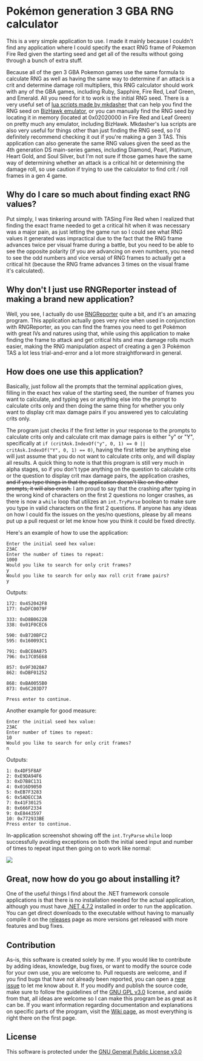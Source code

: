 # Pokémon generation 3 GBA RNG calculator
This is a very simple application to use. I made it mainly because I couldn't find any application where I could specify the exact RNG frame of Pokemon Fire Red given the starting seed and get all of the results without going through a bunch of extra stuff.

Because all of the gen 3 GBA Pokemon games use the same formula to calculate RNG as well as having the same way to determine if an attack is a crit and determine damage roll multipliers, this RNG calculator should work with any of the GBA games, including Ruby, Sapphire, Fire Red, Leaf Green, and Emerald. All you need for it to work is the initial RNG seed. There is a very useful set of [lua scripts made by mkdasher](https://github.com/mkdasher/PokemonBizhawkLua) that can help you find the RNG seed on [BizHawk emulator](https://github.com/TASVideos/BizHawk), or you can manually find the RNG seed by locating it in memory (located at 0x02020000 in Fire Red and Leaf Green) on pretty much any emulator, including BizHawk. Mkdasher's lua scripts are also very useful for things other than just finding the RNG seed, so I'd definitely recommend checking it out if you're making a gen 3 TAS. This application can also generate the same RNG values given the seed as the 4th generation DS main-series games, including Diamond, Pearl, Platinum, Heart Gold, and Soul Silver, but I'm not sure if those games have the same way of determining whether an attack is a critical hit or determining the damage roll, so use caution if trying to use the calculator to find crit / roll frames in a gen 4 game.

## Why do I care so much about finding exact RNG values?

Put simply, I was tinkering around with TASing Fire Red when I realized that finding the exact frame needed to get a critical hit when it was necessary was a major pain, as just letting the game run so I could see what RNG values it generated was impractical due to the fact that the RNG frame advances twice per visual frame during a battle, but you need to be able to see the opposite polarity (if you are advancing on even numbers, you need to see the odd numbers and vice versa) of RNG frames to actually get a critical hit (because the RNG frame advances 3 times on the visual frame it's calculated).

## Why don't I just use RNGReporter instead of making a brand new application?

Well, you see, I actually do use [RNGReporter](https://github.com/Admiral-Fish/RNGReporter) quite a bit, and it's an amazing program. This application actually goes very nice when used in conjunction with RNGReporter, as you can find the frames you need to get Pokémon with great IVs and natures using that, while using this application to make finding the frame to attack and get critical hits and max damage rolls much easier, making the RNG manipulation aspect of creating a gen 3 Pokémon TAS a lot less trial-and-error and a lot more straightforward in general.

## How does one use this application?

Basically, just follow all the prompts that the terminal application gives, filling in the exact hex value of the starting seed, the number of frames you want to calculate, and typing yes or anything else into the prompt to calculate crits only and then doing the same thing for whether you only want to display crit max damage pairs if you answered yes to calculating crits only.

The program just checks if the first letter in your response to the prompts to calculate crits only and calculate crit max damage pairs is either "y" or "Y", specifically at `if (critAsk.IndexOf("y", 0, 1) == 0 || critAsk.IndexOf("Y", 0, 1) == 0)`, having the first letter be anything else will just assume that you do not want to calculate crits only, and will display all results. A quick thing to note is that this program is still very much in alpha stages, so if you don't type anything on the question to calculate crits or the question to display crit max damage pairs, the application crashes, ~~and if you type things in that the application doesn't like on the other prompts, it will also crash.~~ I am proud to say that the crashing after typing in the wrong kind of characters on the first 2 questions no longer crashes, as there is now a `while` loop that utilizes an `int.TryParse` boolean to make sure you type in valid characters on the first 2 questions. If anyone has any ideas on how I could fix the issues on the yes/no questions, please by all means put up a pull request or let me know how you think it could be fixed directly.

Here's an example of how to use the application:

```
Enter the initial seed hex value:
23AC
Enter the number of times to repeat:
1000
Would you like to search for only crit frames?
y
Would you like to search for only max roll crit frame pairs?
y
```

Outputs:
```
172: 0x452042F8
177: 0xDFC0079F

333: 0xD8B0622B
338: 0x01F0CEC6

590: 0xB720BFC2
595: 0x160093C1

791: 0xBCE0A875
796: 0x17C05E68

857: 0x9F3020A7
862: 0xDBF01252

868: 0xBA0055B0
873: 0x6C203D77

Press enter to continue.
```

Another example for good measure:
```
Enter the initial seed hex value:
23AC
Enter number of times to repeat:
10
Would you like to search for only crit frames?
n
```

Outputs:
```
1: 0x4DF5F8AF
2: 0xE9DA94F6
3: 0xD7B8C131
4: 0x016D9050
5: 0xEB7F3283
6: 0x5ADECC3A
7: 0x41F30125
8: 0x666F2334
9: 0xE8443597
10: 0x772933BE
Press enter to continue.
```

In-application screenshot showing off the `int.TryParse` `while` loop successfully avoiding exceptions on both the initial seed input and number of times to repeat input then going on to work like normal:

![](https://raw.githubusercontent.com/jvhbv/fire-red-rng-calculator/master/inProgram.PNG)

## Great, now how do you go about installing it?

One of the useful things I find about the .NET framework console applications is that there is no installation needed for the actual application, although you must have [.NET 4.7.2](https://dotnet.microsoft.com/download/dotnet-framework/net472) installed in order to run the application. You can get direct downloads to the executable without having to manually compile it on the [releases](https://github.com/jvhbv/fire-red-rng-calculator/releases) page as more versions get released with more features and bug fixes.

## Contribution

As-is, this software is created solely by me. If you would like to contribute by adding ideas, knowledge, bug fixes, or want to modify the source code for your own use, you are welcome to. Pull requests are welcome, and if you find bugs that have not already been reported, you can open a [new issue](https://github.com/jvhbv/fire-red-rng-calculator/issues) to let me know about it. If you modify and publish the source code, make sure to follow the guidelines of the [GNU GPL v3.0](https://choosealicense.com/licenses/gpl-3.0/) license, and aside from that, all ideas are welcome so I can make this program be as great as it can be. If you want information regarding documentation and explanations on specific parts of the program, visit the [Wiki page](https://github.com/jvhbv/fire-red-rng-calculator/wiki), as most everything is right there on the first page.

## License
This software is protected under the [GNU General Public License v3.0](https://choosealicense.com/licenses/gpl-3.0/)
